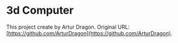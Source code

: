 # 3d Computer

This project create by Artur Dragon. Original URL: [https://github.com/ArturDragon](https://github.com/ArturDragon).


